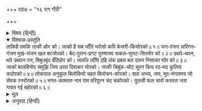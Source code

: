 +++
title = "१६ राग गौरी"

+++


<details><summary>विषय (हिन्दी)</summary>

(३१)
</details>

<details open><summary>विश्वास-प्रस्तुति</summary>
ताकिहै तमकि ताकी ओर को।  
जाको है सब भाँति भरोसो कपि केसरी-किसोरको॥ १॥  
जन-रंजन अरिगन-गंजन मुख-भंजन खल बरजोरको।  
बेद-पुरान-प्रगट पुरुषारथ सकल-सुभट-सिरमोर को॥ २॥  
उथपे-थपन, थपे उथपन पन, बिबुधबृंद बँदिछोर को।  
जलधि लाँघि दहि लंक प्रबल बल दलन निसाचर घोर को॥ ३॥  
जाको बालबिनोद समुझि जिय डरत दिवाकर भोरको।  
जाकी चिबुक-चोट चूरन किय रद-मद कुलिस कठोरको॥ ४॥  
लोकपाल अनुकूल बिलोकिवो चहत बिलोचन-कोरको।  
सदा अभय, जय, मुद-मंगलमय जो सेवक रनरोरको॥ ५॥  
भगत-कामतरु नाम राम परिपूरन चंद चकोरको।  
तुलसी फल चारों करतल जस गावत गई बहोरको॥ ६॥
</details>

<details><summary>मूल</summary>

ताकिहै तमकि ताकी ओर को।  
जाको है सब भाँति भरोसो कपि केसरी-किसोरको॥ १॥  
जन-रंजन अरिगन-गंजन मुख-भंजन खल बरजोरको।  
बेद-पुरान-प्रगट पुरुषारथ सकल-सुभट-सिरमोर को॥ २॥  
उथपे-थपन, थपे उथपन पन, बिबुधबृंद बँदिछोर को।  
जलधि लाँघि दहि लंक प्रबल बल दलन निसाचर घोर को॥ ३॥  
जाको बालबिनोद समुझि जिय डरत दिवाकर भोरको।  
जाकी चिबुक-चोट चूरन किय रद-मद कुलिस कठोरको॥ ४॥  
लोकपाल अनुकूल बिलोकिवो चहत बिलोचन-कोरको।  
सदा अभय, जय, मुद-मंगलमय जो सेवक रनरोरको॥ ५॥  
भगत-कामतरु नाम राम परिपूरन चंद चकोरको।  
तुलसी फल चारों करतल जस गावत गई बहोरको॥ ६॥
</details>

<details><summary>अनुवाद (हिन्दी)</summary>

भावार्थ—जिसे सब प्रकारसे केसरीनन्दन श्रीहनुमान् जी का भरोसा है, उसकी ओर भला क्रोधभरी दृष्टिसे कौन ताक सकता है?॥ १॥ हनुमान् जी के समान भक्तोंको प्रसन्न करनेवाला, शत्रुओंका नाश करनेवाला, दुष्टोंका मुँह तोड़नेवाला बड़ा बलवान् संसारमें और कौन है? इनका पुरुषार्थ वेदों और पुराणोंमें प्रकट है। इनके समान समस्त शूरवीरोंमें शिरोमणि दूसरा कौन है?॥ २॥ इनके समान (सुग्रीव, विभीषण आदि) राज्यबहिष्कृतोंको पुन: स्थापित करनेवाला, सिंहासनपर स्थित (बालि, रावण आदि) राजाधिराजोंको राज्यच्युत करनेवाला, देवताओंको प्रण करके रावणके बन्धनसे छुड़ानेवाला, समुद्र लाँघकर लंकाको जलानेवाला और बड़े-बड़े बलवान् भयानक राक्षसोंके बलका नाश करनेवाला दूसरा कौन है?॥ ३॥ जिनके बाल-विनोदको याद करके अब भी प्रात:कालके सूर्यदेव डरा करते हैं, जिनकी ठोड़ीकी चोटने कठोर वज्रके दाँतोंका घमंड चूर कर दिया॥ ४॥ बड़े-बड़े लोकपाल भी जिनका कृपाकटाक्ष चाहते हैं, ऐसे रणबाँकुरे हनुमान् जी की जो सेवा करता है, वह सदा निडर रहता है, शत्रुओंपर विजयी होता है और संसारके सभी सुख तथा कल्याणरूप मोक्षको प्राप्त करता है॥ ५॥ पूर्णकला-सम्पन्न चन्द्रमा-जैसे श्रीरामचन्द्रजीके मुखको अनिमेष-दृष्टिसे देखनेवाले चकोररूप हनुमान् जी का नाम भक्तोंके लिये कल्पवृक्षके समान है। हे तुलसीदास! गयी हुई वस्तुको फिरसे दिला देनेवाले श्रीहनुमान् जी का जो गुण गाता है, अर्थ, धर्म, काम, मोक्षरूप चारों फल सदा उसकी हथेलीपर धरे रहते हैं॥ ६॥
</details>
